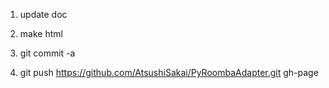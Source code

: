 
1. update doc

2. make html

3. git commit -a

4. git push https://github.com/AtsushiSakai/PyRoombaAdapter.git gh-page 

